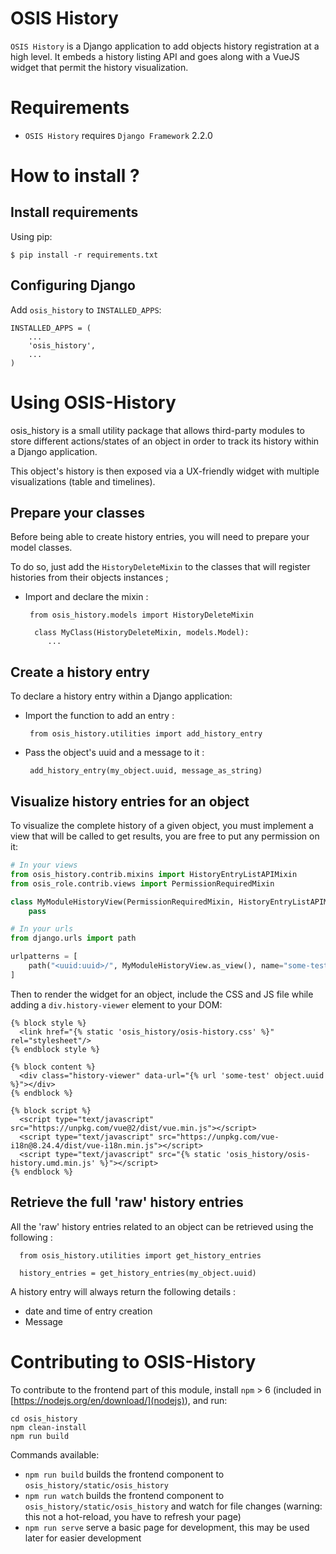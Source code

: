 # OSIS History

`OSIS History` is a Django application to add objects history registration at a high level. It embeds a history listing API and goes along with a VueJS widget that permit the history visualization.

Requirements
============

- `OSIS History` requires `Django Framework` 2.2.0

How to install ?
================

Install requirements
--------------------
Using pip:

```
$ pip install -r requirements.txt
```

Configuring Django
------------------

Add ``osis_history`` to ``INSTALLED_APPS``:

    INSTALLED_APPS = (
        ...
        'osis_history',
        ...
    )

Using OSIS-History
==================
osis_history is a small utility package that allows third-party modules to store different actions/states of an object in order to track its history within a Django application.

This object's history is then exposed via a UX-friendly widget with multiple visualizations (table and timelines).

Prepare your classes
--------------------

Before being able to create history entries, you will need to prepare your model classes.

To do so, just add the `HistoryDeleteMixin` to the classes that will register histories from their objects instances ;

 - Import and declare the mixin :

        from osis_history.models import HistoryDeleteMixin

         class MyClass(HistoryDeleteMixin, models.Model):
            ...

Create a history entry
----------------------

To declare a history entry within a Django application:
 
 - Import the function to add an entry :

        from osis_history.utilities import add_history_entry
  
 - Pass the object's uuid and a message to it :

        add_history_entry(my_object.uuid, message_as_string)

Visualize history entries for an object
---------------------------------------

To visualize the complete history of a given object, you must implement a view that will be called to get results,
you are free to put any permission on it:

```python
# In your views
from osis_history.contrib.mixins import HistoryEntryListAPIMixin
from osis_role.contrib.views import PermissionRequiredMixin

class MyModuleHistoryView(PermissionRequiredMixin, HistoryEntryListAPIMixin):
    pass

# In your urls
from django.urls import path

urlpatterns = [
    path("<uuid:uuid>/", MyModuleHistoryView.as_view(), name="some-test"),
]
```

Then to render the widget for an object, include the CSS and JS file while adding a `div.history-viewer` element to your DOM:

```
{% block style %}
  <link href="{% static 'osis_history/osis-history.css' %}" rel="stylesheet"/>
{% endblock style %}

{% block content %}
  <div class="history-viewer" data-url="{% url 'some-test' object.uuid %}"></div>
{% endblock %}

{% block script %}
  <script type="text/javascript" src="https://unpkg.com/vue@2/dist/vue.min.js"></script>
  <script type="text/javascript" src="https://unpkg.com/vue-i18n@8.24.4/dist/vue-i18n.min.js"></script>
  <script type="text/javascript" src="{% static 'osis_history/osis-history.umd.min.js' %}"></script>
{% endblock %}
```

Retrieve the full 'raw' history entries
---------------------------------------

All the 'raw' history entries related to an object can be retrieved using the following :

      from osis_history.utilities import get_history_entries
      
      history_entries = get_history_entries(my_object.uuid)

A history entry will always return the following details :
 - date and time of entry creation
 - Message

Contributing to OSIS-History
============================

To contribute to the frontend part of this module, install `npm` > 6 (included in [https://nodejs.org/en/download/](nodejs)), and run:
```console
cd osis_history
npm clean-install
npm run build
```

Commands available:
 - `npm run build` builds the frontend component to `osis_history/static/osis_history`
 - `npm run watch` builds the frontend component to `osis_history/static/osis_history` and watch for file changes (warning: this not a hot-reload, you have to refresh your page)
 - `npm run serve` serve a basic page for development, this may be used later for easier development
